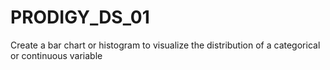 # PRODIGY_DS_01
Create a bar chart or histogram to visualize the distribution of a categorical or continuous variable
